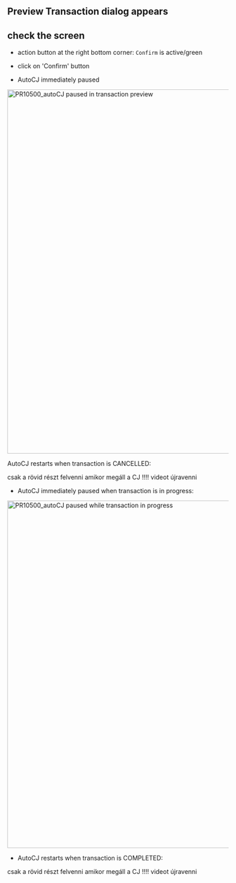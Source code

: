 ## Preview Transaction dialog appears

## check the screen

- action button at the right bottom corner: `Confirm` is active/green

- click on 'Confirm' button

- AutoCJ immediately paused

<img width="828" alt="PR10500_autoCJ paused in transaction preview" src="https://user-images.githubusercontent.com/123734066/235185041-59afe59f-7539-41a5-9122-db655ba1415b.png">


AutoCJ restarts when transaction is CANCELLED:

csak a rövid részt felvenni amikor megáll a CJ !!!! videot újravenni


- AutoCJ immediately paused when transaction is in progress:

<img width="790" alt="PR10500_autoCJ paused while transaction in progress" src="https://user-images.githubusercontent.com/123734066/235185361-b73b1725-7171-4f5a-9b11-36a04dabff62.png">


- AutoCJ restarts when transaction is COMPLETED:

csak a rövid részt felvenni amikor megáll a CJ !!!! videot újravenni
